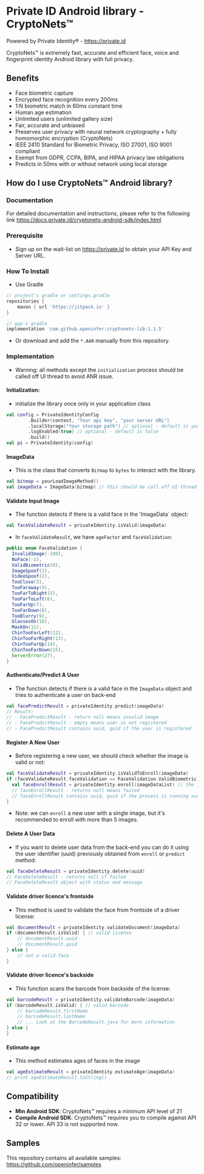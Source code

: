 # Private ID Android library - CryptoNets™

Powered by Private Identity® - https://private.id

CryptoNets™ is extremely fast, accurate and efficient face, voice and fingerprint identity Android library with full
privacy.

## Benefits

- Face biometric capture
- Encrypted face recognition every 200ms
- 1:N biometric match in 60ms constant time
- Human age estimation
- Unlimited users (unlimited gallery size)
- Fair, accurate and unbiased
- Preserves user privacy with neural network cryptography + fully homomorphic encryption (CryptoNets)
- IEEE 2410 Standard for Biometric Privacy, ISO 27001, ISO 9001 compliant
- Exempt from GDPR, CCPA, BIPA, and HIPAA privacy law obligations
- Predicts in 50ms with or without network using local storage

## How do I use CryptoNets™ Android library?

### Documentation

For detailed documentation and instructions, please refer to the following link https://docs.private.id/cryptonets-android-sdk/index.html

### Prerequisite
- Sign up on the wait-list on https://private.id to obtain your API Key and Server URL.

### How To Install
- Use Gradle

```groovy
// project's gradle or settings.gradle
repositories {
    maven { url 'https://jitpack.io' }
}

// app's gradle
implementation 'com.github.openinfer:cryptonets-lib:1.1.5'
```

- Or download and add the `*.AAR` manually from this repository.

### Implementation
- Warning: all methods except the `initialization` process should be called off UI thread to avoid ANR issue.

#### Initialization:
- initialize the library once only in your application class
```kotlin
val config = PrivateIdentityConfig
        .Builder(context, "Your api key", "your server URL")
        .localStorage("Your storage path") // optional - default is your internal app's folder
        .logEnabled(true) // optional - default is false
        .build()
val pi = PrivateIdentity(config)
```
#### ImageData
- This is the class that converts `Bitmap` to `bytes` to interact with the library. 

```kotlin
val bitmap = yourLoadImageMethod()
val imageData = ImageData(bitmap) // this should be call off UI thread to avoid ANR
```

#### Validate Input Image

- The function detects if there is a valid face in the 'ImageData` object:
```kotlin
val faceValidateResult = privateIdentity.isValid(imageData)
```
- In `faceValidateResult`, we have `ageFactor` and `faceValidation`:

```java
public enum FaceValidation {
  InvalidImage(-100),
  NoFace(-1),
  ValidBiometric(0),
  ImageSpoof(1),
  VideoSpoof(2),
  TooClose(3),
  TooFaraway(4),
  TooFarToRight(5),
  TooFarToLeft(6),
  TooFarUp(7),
  TooFarDown(8),
  TooBlurry(9),
  GlassesOn(10),
  MaskOn(11),
  ChinTooFarLeft(12),
  ChinTooFarRight(13),
  ChinTooFarUp(14),
  ChinTooFarDown(15),
  ServerError(27),
}
```

#### Authenticate/Predict A User
- The function detects if there is a valid face in the `ImageData` object and tries to authenticate a user on back-end
```kotlin
val facePredictResult = privateIdentity.predict(imageData)
// Result:
// - FacePredictResult - return null means invalid image
// - FacePredictResult - empty means user is not registered
// - FacePredictResult contains uuid, guid if the user is registered
```

#### Register A New User
- Before registering a new user, we should check whether the image is valid or not:
```kotlin
val faceValidateResult = privateIdentity.isValidToEnroll(imageData)
if (faceValidateResult.faceValidation == FaceValidation.ValidBiometric) { // image is valid
  val faceEnrollResult = privateIdentity.enroll(imageDataList) // the imageDataList must be not empty
  // faceEnrollResult - returns null means failed
  // faceEnrollResult contains uuid, guid if the process is running successfully
}
```
- Note: we can `enroll` a new user with a single image, but it's recommended to enroll with more than 5 images.

#### Delete A User Data
- If you want to delete user data from the back-end you can do it using the user identifier (uuid) previously obtained from `enroll` or `predict` method:
```kotlin
val faceDeleteResult = privateIdentity.delete(uuid)
// FaceDeleteResult - returns null if failed
// FaceDeleteResult object with status and message
```

#### Validate driver licence's frontside
- This method is used to validate the face from frontside of a driver license:

```kotlin
val documentResult = privateIdentity.validateDocument(imageData)
if (documentResult.isValid) { // valid license
    // documentResult.uuid 
    // documentResult.guid
} else {
    // not a valid face
}
```

#### Validate driver licence's backside
- This function scans the barcode from backside of the license: 

```kotlin
val barcodeResult = privateIdentity.validateBarcode(imageData)
if (barcodeResult.isValid) { // valid barcode
    // barcodeResult.firstName
    // barcodeResult.lastName
    // ... Look at the BarcodeResult.java for more information
} else {
}
```

#### Estimate age 
- This method estimates ages of faces in the image

```kotlin
val ageEstimateResult = privateIdentity.estimateAge(imageData)
// print ageEstimateResult.toString()
```

## Compatibility

- <b>Min Android SDK</b>: CryptoNets™ requires a minimum API level of 21
- <b>Compile Android SDK</b>: CryptoNets™ requires you to compile against API 32 or lower. API 33 is not supported now.


## Samples

This repository contains all available samples: https://github.com/openinfer/samples


